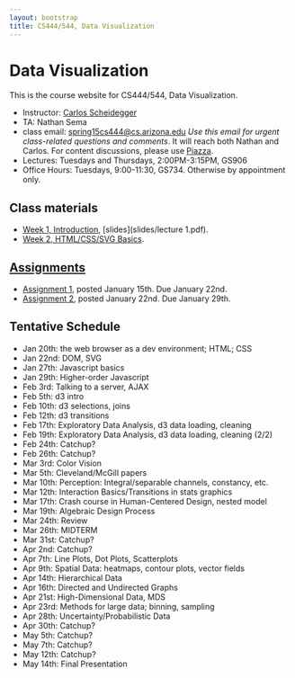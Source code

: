 ```yaml
---
layout: bootstrap
title: CS444/544, Data Visualization
---
```


# Data Visualization

This is the course website for CS444/544, Data Visualization.

* Instructor: [Carlos Scheidegger](http://cscheid.net)
* TA: Nathan Sema
* class email:
  [spring15cs444@cs.arizona.edu](mailto:spring15cs444@cs.arizona.edu)
  *Use this email for urgent class-related questions and
  comments*. It will reach both Nathan and Carlos. For content
  discussions, please use [Piazza](http://piazza.com/arizona/spring2015/cs444544/).
* Lectures: Tuesdays and Thursdays, 2:00PM-3:15PM, GS906
* Office Hours: Tuesdays, 9:00-11:30, GS734. Otherwise by appointment only.

## Class materials

* [Week 1, Introduction](lectures/week1.html),
  [slides](slides/lecture 1.pdf).
* [Week 2, HTML/CSS/SVG Basics](lectures/week2.html).

## [Assignments](assignments.html)

* [Assignment 1](assignment_1.html), posted January 15th. Due January
  22nd.
* [Assignment 2](assignment_2.html), posted January 22nd. Due January
  29th.

## Tentative Schedule

* Jan 20th: the web browser as a dev environment; HTML; CSS
* Jan 22nd: DOM, SVG
* Jan 27th: Javascript basics
* Jan 29th: Higher-order Javascript
* Feb 3rd: Talking to a server, AJAX
* Feb 5th: d3 intro
* Feb 10th: d3 selections, joins
* Feb 12th: d3 transitions
* Feb 17th: Exploratory Data Analysis, d3 data loading, cleaning
* Feb 19th: Exploratory Data Analysis, d3 data loading, cleaning (2/2)
* Feb 24th: Catchup?
* Feb 26th: Catchup?
* Mar 3rd: Color Vision
* Mar 5th: Cleveland/McGill papers
* Mar 10th: Perception: Integral/separable channels, constancy, etc.
* Mar 12th: Interaction Basics/Transitions in stats graphics
* Mar 17th: Crash course in Human-Centered Design, nested model
* Mar 19th: Algebraic Design Process
* Mar 24th: Review
* Mar 26th: MIDTERM
* Mar 31st: Catchup?
* Apr 2nd: Catchup?
* Apr 7th: Line Plots, Dot Plots, Scatterplots
* Apr 9th: Spatial Data: heatmaps, contour plots, vector fields
* Apr 14th: Hierarchical Data
* Apr 16th: Directed and Undirected Graphs
* Apr 21st: High-Dimensional Data, MDS
* Apr 23rd: Methods for large data; binning, sampling
* Apr 28th: Uncertainty/Probabilistic Data
* Apr 30th: Catchup?
* May 5th: Catchup?
* May 7th: Catchup?
* May 12th: Catchup?
* May 14th: Final Presentation

